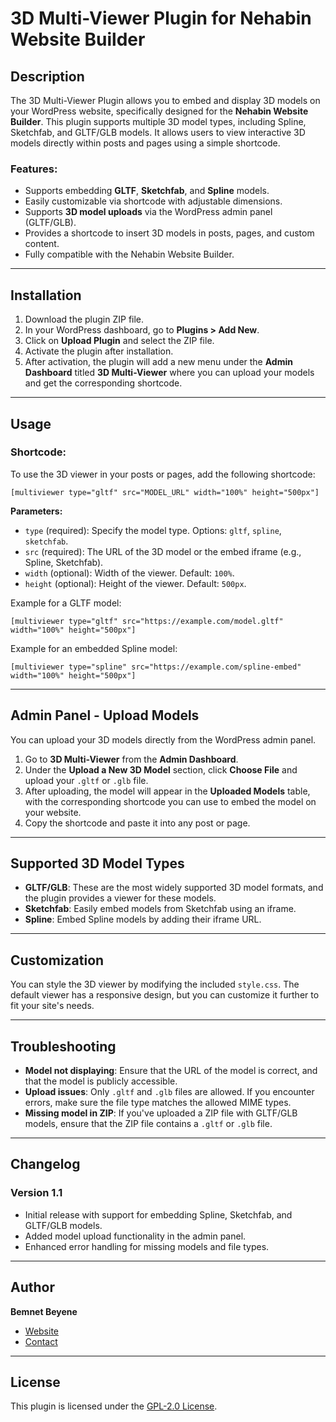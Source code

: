 # 3D Multi-Viewer Plugin for Nehabin Website Builder

## Description

The 3D Multi-Viewer Plugin allows you to embed and display 3D models on your WordPress website, specifically designed for the **Nehabin Website Builder**. This plugin supports multiple 3D model types, including Spline, Sketchfab, and GLTF/GLB models. It allows users to view interactive 3D models directly within posts and pages using a simple shortcode.

### Features:
- Supports embedding **GLTF**, **Sketchfab**, and **Spline** models.
- Easily customizable via shortcode with adjustable dimensions.
- Supports **3D model uploads** via the WordPress admin panel (GLTF/GLB).
- Provides a shortcode to insert 3D models in posts, pages, and custom content.
- Fully compatible with the Nehabin Website Builder.

---

## Installation

1. Download the plugin ZIP file.
2. In your WordPress dashboard, go to **Plugins > Add New**.
3. Click on **Upload Plugin** and select the ZIP file.
4. Activate the plugin after installation.
5. After activation, the plugin will add a new menu under the **Admin Dashboard** titled **3D Multi-Viewer** where you can upload your models and get the corresponding shortcode.

---

## Usage

### Shortcode:
To use the 3D viewer in your posts or pages, add the following shortcode:

```plaintext
[multiviewer type="gltf" src="MODEL_URL" width="100%" height="500px"]
```

**Parameters:**
- `type` (required): Specify the model type. Options: `gltf`, `spline`, `sketchfab`.
- `src` (required): The URL of the 3D model or the embed iframe (e.g., Spline, Sketchfab).
- `width` (optional): Width of the viewer. Default: `100%`.
- `height` (optional): Height of the viewer. Default: `500px`.

Example for a GLTF model:
```plaintext
[multiviewer type="gltf" src="https://example.com/model.gltf" width="100%" height="500px"]
```

Example for an embedded Spline model:
```plaintext
[multiviewer type="spline" src="https://example.com/spline-embed" width="100%" height="500px"]
```

---

## Admin Panel - Upload Models

You can upload your 3D models directly from the WordPress admin panel.

1. Go to **3D Multi-Viewer** from the **Admin Dashboard**.
2. Under the **Upload a New 3D Model** section, click **Choose File** and upload your `.gltf` or `.glb` file.
3. After uploading, the model will appear in the **Uploaded Models** table, with the corresponding shortcode you can use to embed the model on your website.
4. Copy the shortcode and paste it into any post or page.

---

## Supported 3D Model Types

- **GLTF/GLB**: These are the most widely supported 3D model formats, and the plugin provides a viewer for these models.
- **Sketchfab**: Easily embed models from Sketchfab using an iframe.
- **Spline**: Embed Spline models by adding their iframe URL.

---

## Customization

You can style the 3D viewer by modifying the included `style.css`. The default viewer has a responsive design, but you can customize it further to fit your site's needs.

---

## Troubleshooting

- **Model not displaying**: Ensure that the URL of the model is correct, and that the model is publicly accessible.
- **Upload issues**: Only `.gltf` and `.glb` files are allowed. If you encounter errors, make sure the file type matches the allowed MIME types.
- **Missing model in ZIP**: If you've uploaded a ZIP file with GLTF/GLB models, ensure that the ZIP file contains a `.gltf` or `.glb` file.

---

## Changelog

### Version 1.1
- Initial release with support for embedding Spline, Sketchfab, and GLTF/GLB models.
- Added model upload functionality in the admin panel.
- Enhanced error handling for missing models and file types. 

---

## Author

**Bemnet Beyene**

- [Website](https://github.com/bemnet884/)
- [Contact](bemnet537@gmail.com)

---

## License

This plugin is licensed under the [GPL-2.0 License](https://www.gnu.org/licenses/old-licenses/gpl-2.0.html).
